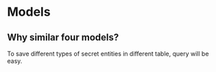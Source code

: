 # Models

## Why similar four models?

To save different types of secret entities in different table, query will be easy.
